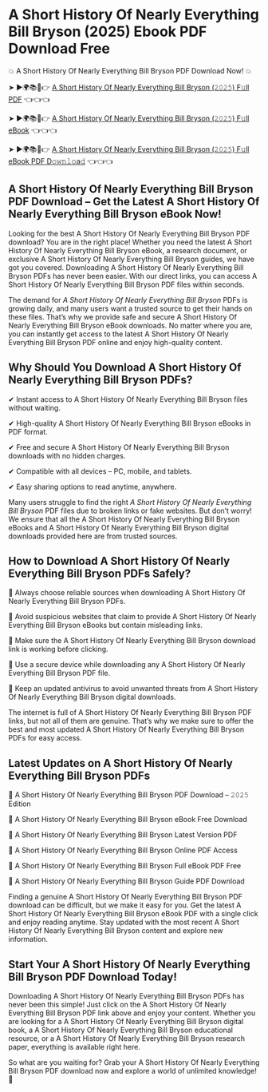 # A Short History Of Nearly Everything Bill Bryson (2025) Ebook PDF Download Free

💥 A Short History Of Nearly Everything Bill Bryson PDF Download Now! 💥

➤ ►🌍📚📱👉 [A Short History Of Nearly Everything Bill Bryson (𝟸𝟶𝟸𝟻) F𝚞ll PDF](https://getpdf.xyz/a-short-history-of-nearly-everything-bill-bryson) 👈👈👈


➤ ►🌍📚📱👉 [A Short History Of Nearly Everything Bill Bryson (𝟸𝟶𝟸𝟻) F𝚞ll eBook](https://getpdf.xyz/a-short-history-of-nearly-everything-bill-bryson) 👈👈👈


➤ ►🌍📚📱👉 [A Short History Of Nearly Everything Bill Bryson (𝟸𝟶𝟸𝟻) F𝚞ll eBook PDF D𝚘𝚠𝚗𝚕𝚘a𝚍](https://getpdf.xyz/a-short-history-of-nearly-everything-bill-bryson) 👈👈👈


## A Short History Of Nearly Everything Bill Bryson PDF Download – Get the Latest A Short History Of Nearly Everything Bill Bryson eBook Now!

Looking for the best A Short History Of Nearly Everything Bill Bryson PDF download? You are in the right place! Whether you need the latest A Short History Of Nearly Everything Bill Bryson eBook, a research document, or exclusive A Short History Of Nearly Everything Bill Bryson guides, we have got you covered. Downloading A Short History Of Nearly Everything Bill Bryson PDFs has never been easier. With our direct links, you can access A Short History Of Nearly Everything Bill Bryson PDF files within seconds.

The demand for *A Short History Of Nearly Everything Bill Bryson* PDFs is growing daily, and many users want a trusted source to get their hands on these files. That’s why we provide safe and secure A Short History Of Nearly Everything Bill Bryson eBook downloads. No matter where you are, you can instantly get access to the latest A Short History Of Nearly Everything Bill Bryson PDF online and enjoy high-quality content.

## Why Should You Download A Short History Of Nearly Everything Bill Bryson PDFs?

✔ Instant access to A Short History Of Nearly Everything Bill Bryson files without waiting.

✔ High-quality A Short History Of Nearly Everything Bill Bryson eBooks in PDF format.

✔ Free and secure A Short History Of Nearly Everything Bill Bryson downloads with no hidden charges.

✔ Compatible with all devices – PC, mobile, and tablets.

✔ Easy sharing options to read anytime, anywhere.

Many users struggle to find the right *A Short History Of Nearly Everything Bill Bryson* PDF files due to broken links or fake websites. But don’t worry! We ensure that all the A Short History Of Nearly Everything Bill Bryson eBooks and A Short History Of Nearly Everything Bill Bryson digital downloads provided here are from trusted sources.

## How to Download A Short History Of Nearly Everything Bill Bryson PDFs Safely?

📌 Always choose reliable sources when downloading A Short History Of Nearly Everything Bill Bryson PDFs.

📌 Avoid suspicious websites that claim to provide A Short History Of Nearly Everything Bill Bryson eBooks but contain misleading links.

📌 Make sure the A Short History Of Nearly Everything Bill Bryson download link is working before clicking.

📌 Use a secure device while downloading any A Short History Of Nearly Everything Bill Bryson PDF file.

📌 Keep an updated antivirus to avoid unwanted threats from A Short History Of Nearly Everything Bill Bryson digital downloads.

The internet is full of A Short History Of Nearly Everything Bill Bryson PDF links, but not all of them are genuine. That’s why we make sure to offer the best and most updated A Short History Of Nearly Everything Bill Bryson PDFs for easy access.

## Latest Updates on A Short History Of Nearly Everything Bill Bryson PDFs

🔹 A Short History Of Nearly Everything Bill Bryson PDF Download – 𝟸𝟶𝟸𝟻 Edition

🔹 A Short History Of Nearly Everything Bill Bryson eBook Free Download

🔹 A Short History Of Nearly Everything Bill Bryson Latest Version PDF

🔹 A Short History Of Nearly Everything Bill Bryson Online PDF Access

🔹 A Short History Of Nearly Everything Bill Bryson Full eBook PDF Free

🔹 A Short History Of Nearly Everything Bill Bryson Guide PDF Download

Finding a genuine A Short History Of Nearly Everything Bill Bryson PDF download can be difficult, but we make it easy for you. Get the latest A Short History Of Nearly Everything Bill Bryson eBook PDF with a single click and enjoy reading anytime. Stay updated with the most recent A Short History Of Nearly Everything Bill Bryson content and explore new information.

## Start Your A Short History Of Nearly Everything Bill Bryson PDF Download Today!

Downloading A Short History Of Nearly Everything Bill Bryson PDFs has never been this simple! Just click on the A Short History Of Nearly Everything Bill Bryson PDF link above and enjoy your content. Whether you are looking for a A Short History Of Nearly Everything Bill Bryson digital book, a A Short History Of Nearly Everything Bill Bryson educational resource, or a A Short History Of Nearly Everything Bill Bryson research paper, everything is available right here.

So what are you waiting for? Grab your A Short History Of Nearly Everything Bill Bryson PDF download now and explore a world of unlimited knowledge! 🚀